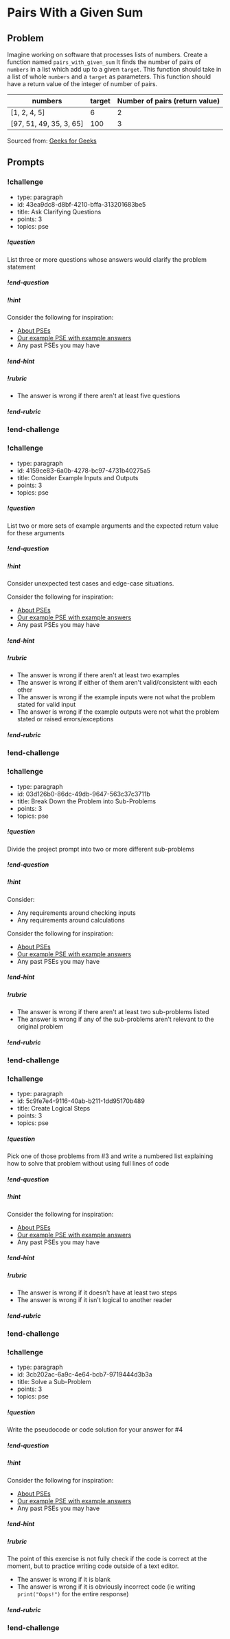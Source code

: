 # Pairs With a Given Sum

## Problem

Imagine working on software that processes lists of numbers. Create a function named `pairs_with_given_sum` It finds the number of pairs of `numbers` in a list which add up to a given `target`. This function should take in a list of whole `numbers` and a `target` as parameters. This function should have a return value of the integer of number of pairs.

| numbers                 | target | Number of pairs (return value)|
| ----------------------- | --- | --------------- |
| [1, 2, 4, 5]            | 6   | 2               |
| [97, 51, 49, 35, 3, 65] | 100 | 3               |

Sourced from: [Geeks for Geeks](https://www.geeksforgeeks.org/count-pairs-with-given-sum/)

## Prompts

<!-- Question 1 -->
<!-- prettier-ignore-start -->
### !challenge
* type: paragraph
* id: 43ea9dc8-d8bf-4210-bffa-313201683be5
* title: Ask Clarifying Questions
* points: 3
* topics: pse
##### !question

List three or more questions whose answers would clarify the problem statement

##### !end-question
##### !hint

Consider the following for inspiration:

- [About PSEs](../about-pses/about-pses.md)
- [Our example PSE with example answers](../about-pses/example-pse.md)
- Any past PSEs you may have

##### !end-hint
##### !rubric

- The answer is wrong if there aren't at least five questions

##### !end-rubric
### !end-challenge
<!-- prettier-ignore-end -->

<!-- Question 2 -->
<!-- prettier-ignore-start -->
### !challenge
* type: paragraph
* id: 4159ce83-6a0b-4278-bc97-4731b40275a5
* title: Consider Example Inputs and Outputs
* points: 3
* topics: pse
##### !question

List two or more sets of example arguments and the expected return value for these arguments

##### !end-question
##### !hint

Consider unexpected test cases and edge-case situations.

Consider the following for inspiration:

- [About PSEs](../about-pses/about-pses.md)
- [Our example PSE with example answers](../about-pses/example-pse.md)
- Any past PSEs you may have

##### !end-hint
##### !rubric

- The answer is wrong if there aren't at least two examples
- The answer is wrong if either of them aren't valid/consistent with each other
- The answer is wrong if the example inputs were not what the problem stated for valid input
- The answer is wrong if the example outputs were not what the problem stated or raised errors/exceptions

##### !end-rubric
### !end-challenge
<!-- prettier-ignore-end -->

<!-- Question 3 -->
<!-- prettier-ignore-start -->
### !challenge
* type: paragraph
* id: 03d126b0-86dc-49db-9647-563c37c3711b
* title: Break Down the Problem into Sub-Problems
* points: 3
* topics: pse
##### !question

Divide the project prompt into two or more different sub-problems

##### !end-question
##### !hint

Consider:

- Any requirements around checking inputs
- Any requirements around calculations

Consider the following for inspiration:

- [About PSEs](../about-pses/about-pses.md)
- [Our example PSE with example answers](../about-pses/example-pse.md)
- Any past PSEs you may have

##### !end-hint
##### !rubric

- The answer is wrong if there aren't at least two sub-problems listed
- The answer is wrong if any of the sub-problems aren't relevant to the original problem

##### !end-rubric
### !end-challenge
<!-- prettier-ignore-end -->

<!-- Question 4 -->
<!-- prettier-ignore-start -->
### !challenge
* type: paragraph
* id: 5c9fe7e4-9116-40ab-b211-1dd95170b489
* title: Create Logical Steps
* points: 3
* topics: pse
##### !question

Pick one of those problems from #3 and write a numbered list explaining how to solve that problem without using full lines of code

##### !end-question
##### !hint

Consider the following for inspiration:

- [About PSEs](../about-pses/about-pses.md)
- [Our example PSE with example answers](../about-pses/example-pse.md)
- Any past PSEs you may have

##### !end-hint
##### !rubric

- The answer is wrong if it doesn't have at least two steps
- The answer is wrong if it isn't logical to another reader

##### !end-rubric
### !end-challenge
<!-- prettier-ignore-end -->

<!-- Question 5 -->
<!-- prettier-ignore-start -->
### !challenge
* type: paragraph
* id: 3cb202ac-6a9c-4e64-bcb7-9719444d3b3a
* title: Solve a Sub-Problem
* points: 3
* topics: pse
##### !question

Write the pseudocode or code solution for your answer for #4

##### !end-question
##### !hint

Consider the following for inspiration:

- [About PSEs](../about-pses/about-pses.md)
- [Our example PSE with example answers](../about-pses/example-pse.md)
- Any past PSEs you may have

##### !end-hint
##### !rubric

The point of this exercise is not fully check if the code is correct at the moment, but to practice writing code outside of a text editor.

- The answer is wrong if it is blank
- The answer is wrong if it is obviously incorrect code (ie writing `print("Oops!")` for the entire response)

##### !end-rubric
### !end-challenge
<!-- prettier-ignore-end -->
